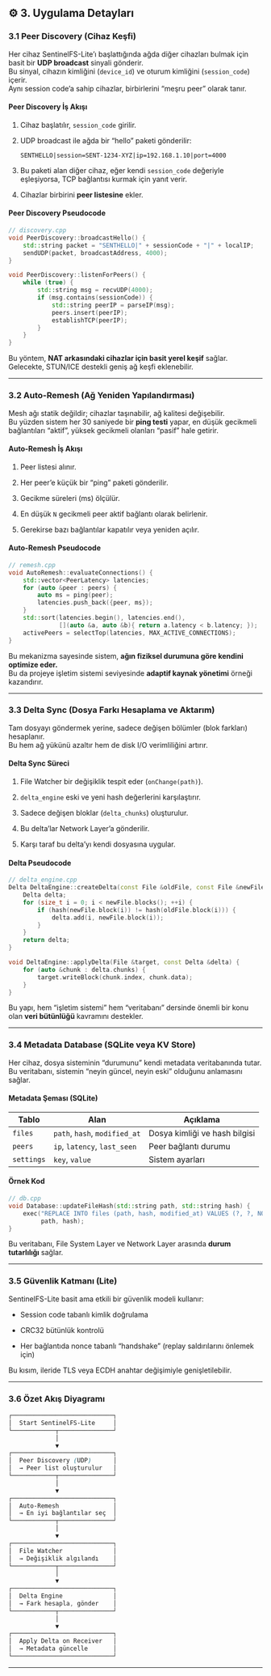 ## ⚙️ **3\. Uygulama Detayları**

### 3.1 Peer Discovery (Cihaz Keşfi)

Her cihaz SentinelFS-Lite’ı başlattığında ağda diğer cihazları bulmak için basit bir **UDP broadcast** sinyali gönderir.  
Bu sinyal, cihazın kimliğini (`device_id`) ve oturum kimliğini (`session_code`) içerir.  
Aynı session code’a sahip cihazlar, birbirlerini “meşru peer” olarak tanır.

#### **Peer Discovery İş Akışı**

1.  Cihaz başlatılır, `session_code` girilir.
    
2.  UDP broadcast ile ağda bir “hello” paketi gönderilir:
    
    ```pgsql
    SENTHELLO|session=SENT-1234-XYZ|ip=192.168.1.10|port=4000
    ```
    
3.  Bu paketi alan diğer cihaz, eğer kendi `session_code` değeriyle eşleşiyorsa, TCP bağlantısı kurmak için yanıt verir.
    
4.  Cihazlar birbirini **peer listesine** ekler.
    

#### **Peer Discovery Pseudocode**

```cpp
// discovery.cpp
void PeerDiscovery::broadcastHello() {
    std::string packet = "SENTHELLO|" + sessionCode + "|" + localIP;
    sendUDP(packet, broadcastAddress, 4000);
}

void PeerDiscovery::listenForPeers() {
    while (true) {
        std::string msg = recvUDP(4000);
        if (msg.contains(sessionCode)) {
            std::string peerIP = parseIP(msg);
            peers.insert(peerIP);
            establishTCP(peerIP);
        }
    }
}
```

Bu yöntem, **NAT arkasındaki cihazlar için basit yerel keşif** sağlar.  
Gelecekte, STUN/ICE destekli geniş ağ keşfi eklenebilir.

---

### 3.2 Auto-Remesh (Ağ Yeniden Yapılandırması)

Mesh ağı statik değildir; cihazlar taşınabilir, ağ kalitesi değişebilir.  
Bu yüzden sistem her 30 saniyede bir **ping testi** yapar, en düşük gecikmeli bağlantıları “aktif”, yüksek gecikmeli olanları “pasif” hale getirir.

#### **Auto-Remesh İş Akışı**

1.  Peer listesi alınır.
    
2.  Her peer’e küçük bir “ping” paketi gönderilir.
    
3.  Gecikme süreleri (ms) ölçülür.
    
4.  En düşük `N` gecikmeli peer aktif bağlantı olarak belirlenir.
    
5.  Gerekirse bazı bağlantılar kapatılır veya yeniden açılır.
    

#### **Auto-Remesh Pseudocode**

```cpp
// remesh.cpp
void AutoRemesh::evaluateConnections() {
    std::vector<PeerLatency> latencies;
    for (auto &peer : peers) {
        auto ms = ping(peer);
        latencies.push_back({peer, ms});
    }
    std::sort(latencies.begin(), latencies.end(),
              [](auto &a, auto &b){ return a.latency < b.latency; });
    activePeers = selectTop(latencies, MAX_ACTIVE_CONNECTIONS);
}
```

Bu mekanizma sayesinde sistem, **ağın fiziksel durumuna göre kendini optimize eder.**  
Bu da projeye işletim sistemi seviyesinde **adaptif kaynak yönetimi** örneği kazandırır.

---

### 3.3 Delta Sync (Dosya Farkı Hesaplama ve Aktarım)

Tam dosyayı göndermek yerine, sadece değişen bölümler (blok farkları) hesaplanır.  
Bu hem ağ yükünü azaltır hem de disk I/O verimliliğini artırır.

#### **Delta Sync Süreci**

1.  File Watcher bir değişiklik tespit eder (`onChange(path)`).
    
2.  `delta_engine` eski ve yeni hash değerlerini karşılaştırır.
    
3.  Sadece değişen bloklar (`delta_chunks`) oluşturulur.
    
4.  Bu delta’lar Network Layer’a gönderilir.
    
5.  Karşı taraf bu delta’yı kendi dosyasına uygular.
    

#### **Delta Pseudocode**

```cpp
// delta_engine.cpp
Delta DeltaEngine::createDelta(const File &oldFile, const File &newFile) {
    Delta delta;
    for (size_t i = 0; i < newFile.blocks(); ++i) {
        if (hash(newFile.block(i)) != hash(oldFile.block(i))) {
            delta.add(i, newFile.block(i));
        }
    }
    return delta;
}

void DeltaEngine::applyDelta(File &target, const Delta &delta) {
    for (auto &chunk : delta.chunks) {
        target.writeBlock(chunk.index, chunk.data);
    }
}
```

Bu yapı, hem “işletim sistemi” hem “veritabanı” dersinde önemli bir konu olan **veri bütünlüğü** kavramını destekler.

---

### 3.4 Metadata Database (SQLite veya KV Store)

Her cihaz, dosya sisteminin “durumunu” kendi metadata veritabanında tutar.  
Bu veritabanı, sistemin “neyin güncel, neyin eski” olduğunu anlamasını sağlar.

#### **Metadata Şeması (SQLite)**

| Tablo | Alan | Açıklama |
| --- | --- | --- |
| `files` | `path`, `hash`, `modified_at` | Dosya kimliği ve hash bilgisi |
| `peers` | `ip`, `latency`, `last_seen` | Peer bağlantı durumu |
| `settings` | `key`, `value` | Sistem ayarları |

#### **Örnek Kod**

```cpp
// db.cpp
void Database::updateFileHash(std::string path, std::string hash) {
    exec("REPLACE INTO files (path, hash, modified_at) VALUES (?, ?, NOW())",
         path, hash);
}
```

Bu veritabanı, File System Layer ve Network Layer arasında **durum tutarlılığı** sağlar.

---

### 3.5 Güvenlik Katmanı (Lite)

SentinelFS-Lite basit ama etkili bir güvenlik modeli kullanır:

-   Session code tabanlı kimlik doğrulama
    
-   CRC32 bütünlük kontrolü
    
-   Her bağlantıda nonce tabanlı “handshake” (replay saldırılarını önlemek için)
    

Bu kısım, ileride TLS veya ECDH anahtar değişimiyle genişletilebilir.

---

### 3.6 Özet Akış Diyagramı

```scss
┌────────────────────────────┐
│  Start SentinelFS-Lite     │
└────────────┬───────────────┘
             │
             ▼
┌────────────────────────────┐
│  Peer Discovery (UDP)      │
│  → Peer list oluşturulur   │
└────────────┬───────────────┘
             │
             ▼
┌────────────────────────────┐
│  Auto-Remesh               │
│  → En iyi bağlantılar seç  │
└────────────┬───────────────┘
             │
             ▼
┌────────────────────────────┐
│  File Watcher              │
│  → Değişiklik algılandı    │
└────────────┬───────────────┘
             │
             ▼
┌────────────────────────────┐
│  Delta Engine              │
│  → Fark hesapla, gönder    │
└────────────┬───────────────┘
             │
             ▼
┌────────────────────────────┐
│  Apply Delta on Receiver   │
│  → Metadata güncelle       │
└────────────────────────────┘
```

---
